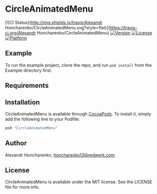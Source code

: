 # CircleAnimatedMenu

[![CI Status](http://img.shields.io/travis/Alexandr Honcharenko/CircleAnimatedMenu.svg?style=flat)](https://travis-ci.org/Alexandr Honcharenko/CircleAnimatedMenu)
[![Version](https://img.shields.io/cocoapods/v/CircleAnimatedMenu.svg?style=flat)](http://cocoapods.org/pods/CircleAnimatedMenu)
[![License](https://img.shields.io/cocoapods/l/CircleAnimatedMenu.svg?style=flat)](http://cocoapods.org/pods/CircleAnimatedMenu)
[![Platform](https://img.shields.io/cocoapods/p/CircleAnimatedMenu.svg?style=flat)](http://cocoapods.org/pods/CircleAnimatedMenu)

## Example

To run the example project, clone the repo, and run `pod install` from the Example directory first.

## Requirements

## Installation

CircleAnimatedMenu is available through [CocoaPods](http://cocoapods.org). To install
it, simply add the following line to your Podfile:

```ruby
pod "CircleAnimatedMenu"
```

## Author

Alexandr Honcharenko, honcharenko13@redwerk.com

## License

CircleAnimatedMenu is available under the MIT license. See the LICENSE file for more info.
